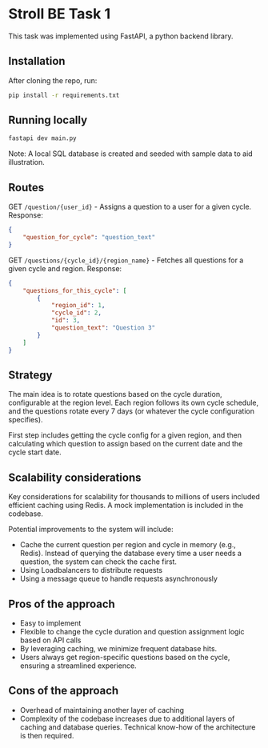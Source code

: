 # Stroll BE Task 1

This task was implemented using FastAPI, a python backend library.

## Installation
After cloning the repo, run:
```bash
pip install -r requirements.txt
```

## Running locally
```bash
fastapi dev main.py
```
Note: A local SQL database is created and seeded with sample data to aid illustration.

## Routes
GET `/question/{user_id}` - Assigns a question to a user for a given cycle.
Response:
```json
{
    "question_for_cycle": "question_text"
}
```

GET `/questions/{cycle_id}/{region_name}` - Fetches all questions for a given cycle and region.
Response:
```json
{
    "questions_for_this_cycle": [
        {
            "region_id": 1,
            "cycle_id": 2,
            "id": 3,
            "question_text": "Question 3"
        }
    ]
}
```
## Strategy
The main idea is to rotate questions based on the cycle duration, configurable at the region level. Each region follows its own cycle schedule, and the questions rotate every 7 days (or whatever the cycle configuration specifies). 

First step includes getting the cycle config for a given region, and then calculating which question to assign based on the current date and the cycle start date.

## Scalability considerations
Key considerations for scalability for thousands to millions of users included efficient caching using Redis. A mock implementation is included in the codebase.

Potential improvements to the system will include: 
- Cache the current question per region and cycle in memory (e.g., Redis). Instead of querying the database every time a user needs a question, the system can check the cache first.
- Using Loadbalancers to distribute requests
- Using a message queue to handle requests asynchronously

## Pros of the approach
- Easy to implement
- Flexible to change the cycle duration and question assignment logic based on API calls
- By leveraging caching, we minimize frequent database hits.
- Users always get region-specific questions based on the cycle, ensuring a streamlined experience.

## Cons of the approach
- Overhead of maintaining another layer of caching
- Complexity of the codebase increases due to additional layers of caching and database queries. Technical know-how of the architecture is then required.
